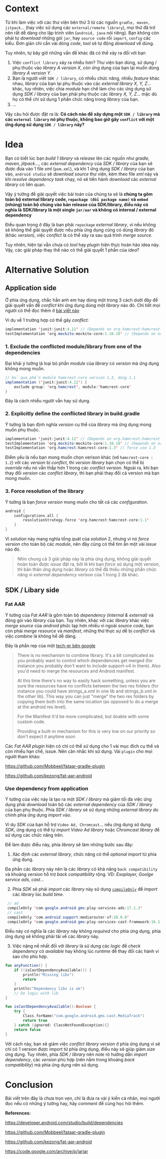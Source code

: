 # Context
Từ khi làm việc với các thư viện bên thứ 3 từ các nguồn `gradle, maven, jitpack`... (hay việc sử dụng các `external/remote library`), mọi thứ đã trở nên rất dễ dàng cho lập trình viên (`android, java` nói riêng). Bạn không còn phải tự *download* những gói `jar`, hay `source code` rồi `import`, `config` các kiểu. Đơn giản chỉ cần vài dòng *code*, *tool* sẽ tự động *download* về dùng.

Tuy nhiên, tự bây giờ những vấn đề khác đã có thể xảy ra đối với bạn
1. Việc `conflict library` xảy ra nhiều hơn? Thư viện bạn dùng, sử dụng / phụ thuộc vào *library A version X*, còn ứng dụng của bạn lại muốn dùng *library A version Y*.
2. Bạn là người viết `SDK / library`, có nhiều chức năng, nhiều *feature* khác nhau, *library* của bạn lại phụ thuộc vào các *external library X, Y, Z*... khác, tuy nhiên, việc chia *module* hạn chế làm cho các ứng dụng sử dụng *SDK / library* của bạn phải phụ thuộc các *library X, Y, Z*... mặc dù họ có thể chỉ sử dụng 1 phần chức năng trong *library* của bạn.
3. ...

Vậy câu hỏi được đặt ra là: **Có cách nào để xây dựng một `SDK / library` mà các `external library` nó phụ thuộc, không bao giờ gây `conflict` với một ứng dụng sử dụng `SDK / library` này?**
# Idea
Bạn có biết lúc bạn *build 1 library* và *release* lên các nguồn như *gradle, maven, jitpack*..., các *external dependency* của *SDK / library* của bạn sẽ được đưa vào 1 file *xml* (`pom.xml`), và khi 1 ứng dụng *SDK / library* của bạn vào, `android studio` sẽ *download source* thư viện, kèm theo file *xml* này và khi *resolve dependency task* chạy, nó sẽ tiến hành *download* các *external library* có liên quan.

Vậy ý tưởng để giải quyết việc bài toán của chúng ta sẽ là **chúng ta gôm toàn bộ external library code, `repackage (đổi package name)` và `embed` (nhúng) toàn bộ chúng vào bản release của SDK/library, điều này có nghĩa là SDK/library là một single `jar/aar` và không có internal / external dependency** 

Điều quan trọng ở đây là bạn phải `repackage` *external library*, vì nếu không sẽ không thể giải quyết được nếu phía ứng dụng cũng có dùng *library* đó (khác *version*), việc *conflict* là có thể xảy ra sau quá trình *merge source*.

Tuy nhiên, hiện tại vẫn chưa có *tool* hay *plugin* hiện thực hoàn hảo idea này. Vậy, các giải pháp thay thế nào có thể giải quyết 1 phần của *idea*?
# Alternative Solution

## Application side
Ở phía ứng dụng, chắc hẳn anh em hay dùng một trong 3 cách dưới đây để giải quyết vấn đề *conflict* khi ứng dụng dùng một *library* nào đó. Chi tiết mọi người có thể đọc thêm ở [bài viết này](https://medium.com/mindorks/avoiding-conflicts-in-android-gradle-dependencies-28e4200ca235)

Ví dụ về 1 trường hợp có thể gây *conflict*:
```java
implementation 'junit:junit:4.12' // (Depends on org.hamcrest:hamcrest-core version 1.3)
testImplementation 'org.mockito:mockito-core:1.10.19' // (Depends on org.hamcrest:hamcrest-core version 1.1)
```
### 1. Exclude the conflicted module/library from one of the dependencies

Đại khái ý tưởng là loại bỏ phần *module* của *library* có *version* mà ứng dụng không mong muốn.

```java 
// bỏ qua phần module hamcrest-core version 1.3, dùng 1.1
implementation ('junit:junit:4.12') {
    exclude group: 'org.hamcrest', module:'hamcrest-core'
}
```
Đây là cách nhiều người vẫn hay sử dụng.
### 2. Explicitly define the conflicted library in build.gradle

Ý tưởng là bạn định nghĩa *version* cụ thể của *library* mà ứng dụng mong muốn phụ thuộc.

```java
implementation 'junit:junit:4.12' // (Depends on org.hamcrest:hamcrest-core version 1.3)
testImplementation 'org.mockito:mockito-core:1.10.19' // (Depends on org.hamcrest:hamcrest-core version 1.1)
testImplementation 'org.hamcrest:hamcrest-core:1.3' // force use 1.3
```

Điểm yếu là nếu bạn mong muốn chọn verison khác (vd `hamcrest-core : 1.2`) với các *version* bị *conflict*, thì *version library* bạn chọn có thể bị *override* nếu nó vẫn thấp hơn 1 trong các *conflict* *version*. Ngoài ra, khi bạn thay đổi *version* các *conflict library*, thì bạn phải thay đổi cả version mà bạn mong muốn.

### 3. Force resolution of the library

Ý tưởng là bạn *force version* mong muốn cho tất cả các *configuration*.

```kotlin
android {
    configurations.all {
        resolutionStrategy.force 'org.hamcrest:hamcrest-core:1.1'
    }
}
```
Vì *solution* này mang nghĩa tổng quát của *solution* 2, nhưng vì nó *force version* cho toàn bộ các *module*, nên đây cũng có thể tìm ẩn một vài *issue* nào đó.

> Nhìn chung cả 3 giải pháp này là phía ứng dụng, không giải quyết hoàn toàn được *issue* đặt ra, bởi lẽ khi bạn *force* sử dụng một *version*, thì bản thân ứng dụng hoặc *library* có thể đã thiếu những phần chức năng vì *external dependency verison* của 1 trong 2 đã khác. 

## SDK / Libary side

### Fat AAR
Ý tưởng của *Fat AAR* là gôm toàn bộ *dependency (internal & external)* và đóng gói vào *library* của bạn. Tuy nhiên, khác với các *library* khác việc *merge source* của *android* phức tạp hơn nhiều vì ngoài *source code*, bạn còn phải *merge resource* và *manifest*, những thứ thực sự dễ bị *conflict* và việc *combine* là không hề dễ dàng.

Đây là phần rep của một [tech-er bên google](https://stackoverflow.com/a/20715155/3682565)
> There is no mechanism to combine library. It's a bit complicated as you probably want to control which dependencies get merged (for instance you probably don't want to include support-v4 in there). Also you'd need to merge the resources and Android manifest.
>
>  At this time there's no way to easily hack something, unless you are sure the resources have no conflicts between the two res folders (for instance you could have strings_a.xml in one lib and strings_b.xml in the other lib). This way you can just "merge" the two res folders by copying them both into the same location (as opposed to do a merge at the android res level).
>
> For the Manifest it'd be more complicated, but doable with some custom code.
>
> Providing a built-in mechanism for this is very low on our priority so don't expect it anytime soon


Các *Fat AAR plugin* hiện có chỉ có thể sử dụng cho 1 vài mục đích cụ thể và còn nhiều hạn chế, issue. Nên cân nhắc khi sử dụng. Vài `plugin` cho mọi người tham khảo:

https://github.com/Mobbeel/fataar-gradle-plugin

https://github.com/kezong/fat-aar-android
### Use dependency from application

Ý tưởng của việc này là tạo ra một *SDK / library* mà giảm tối đa việc ứng dụng phải *download* toàn bộ các *external dependency* của *SDK / library* của bạn phụ thuộc. Phía *SDK / library* sẽ sử dụng những *external library* do chính phía ứng dụng *import* vào.

Ví dụ *SDK* của bạn hỗ trợ `Video Ad, Chromcast`... nếu ứng dụng sử dụng *SDK*, ứng dụng có thể tự *import Video Ad library* hoặc *Chromcast library* để sử dụng các chức năng trên.

Để làm được điều này, phía *library* sẽ làm những bước sau đây:

1. Xác định các *external library*, chức năng có thể *optional import* từ phía ứng dụng.

Đa phần các *library* này nên là các *library* có khả năng `back compatibility` và khoảng *version* hỗ trợ *back compatibility* rộng. VD: *Exoplayer, Goolge service ads, cast*...

2. Phía *SDK* sẽ phải *import* các *library* này sử dụng [`compileOnly`](https://developer.android.com/studio/build/dependencies) để *import* các *library* lúc *build time*.

```java
 // ad 
 compileOnly 'com.google.android.gms:play-services-ads:17.1.3'
 // cast
 compileOnly 'com.android.support:mediarouter-v7:28.0.0'
 compileOnly 'com.google.android.gms:play-services-cast-framework:16.1.2'
```
Điều này có nghĩa là các *library* này không *required* cho phía ứng dụng, phía ứng dụng sẽ không phải tải về các *library* này.

3.  Việc nặng nề nhất đối với *library* là sử dụng các *logic* để *check dependency* có *available* hay không lúc *runtime* để thay đổi các hành vi sao cho phù hợp.

```kotlin
fun anyFunction() {
    if (!isCastDependencyAvailable()) {
        println("Missing libs")
        return
    }
    println("Dependency libs is ok")
    // Do logic with lib
}

fun isCastDependencyAvailable():Boolean {
    try {
        Class.forName("com.google.android.gms.cast.MediaTrack")
        return true
    } catch (ignored: ClassNotFoundException){}
    return false
}
```

Với cách này, bạn sẽ giảm việc *conflict library version* ở phía ứng dụng vì sẽ chỉ có 1 version được import từ phía ứng dụng, điều này sẽ giúp giảm *size* ứng dụng. Tuy nhiên, phía *SDK / library* nên *note* rõ hướng dẫn *import dependency*, các *version* phù hợp (nên nằm trong khoảng *back compatibility*) mà phía ứng dụng nên sử dụng.

# Conclusion
Bài viết trên đây là chưa trọn vẹn, chỉ là đưa ra vài ý kiến cá nhân, mọi người đọc nếu có những ý tưởng hay, hãy *comment* để cùng học hỏi thêm.

**References:**

https://developer.android.com/studio/build/dependencies

https://github.com/Mobbeel/fataar-gradle-plugin

https://github.com/kezong/fat-aar-android

https://code.google.com/archive/p/jarjar